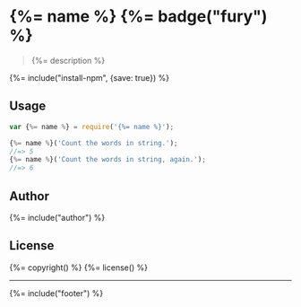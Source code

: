 # {%= name %} {%= badge("fury") %}

> {%= description %}

{%= include("install-npm", {save: true}) %}

## Usage

```js
var {%= name %} = require('{%= name %}');

{%= name %}('Count the words in string.');
//=> 5
{%= name %}('Count the words in string, again.');
//=> 6
```

## Author
{%= include("author") %}

## License
{%= copyright() %}
{%= license() %}

***

{%= include("footer") %}